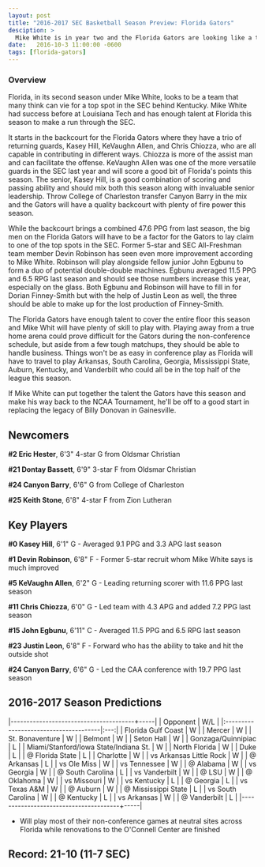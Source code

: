 ```yaml
---
layout: post
title: "2016-2017 SEC Basketball Season Preview: Florida Gators"
desciption: >
  Mike White is in year two and the Florida Gators are looking like a team that can make a case for one of the top teams behind the Kentucky Wildcats.
date:   2016-10-3 11:00:00 -0600
tags: [florida-gators]
---
```

### Overview
Florida, in its second season under Mike White, looks to be a team that many think can vie for a top spot in the SEC behind Kentucky. Mike White had success before at Louisiana Tech and has enough talent at Florida this season to make a run through the SEC.

It starts in the backcourt for the Florida Gators where they have a trio of returning guards, Kasey Hill, KeVaughn Allen, and Chris Chiozza, who are all capable in contributing in different ways. Chiozza is more of the assist man and can facilitate the offense. KeVaughn Allen was one of the more versatile guards in the SEC last year and will score a good bit of Florida's points this season. The senior, Kasey Hill, is a good combination of scoring and passing ability and should mix both this season along with invaluable senior leadership. Throw College of Charleston transfer Canyon Barry in the mix and the Gators will have a quality backcourt with plenty of fire power this season.

While the backcourt brings a combined 47.6 PPG from last season, the big men on the Florida Gators will have to be a factor for the Gators to lay claim to one of the top spots in the SEC. Former 5-star and SEC All-Freshman team member Devin Robinson has seen even more improvement according to Mike White. Robinson will play alongside fellow junior John Egbunu to form a duo of potential double-double machines. Egbunu averaged 11.5 PPG and 6.5 RPG last season and should see those numbers increase this year, especially on the glass. Both Egbunu and Robinson will have to fill in for Dorian Finney-Smith but with the help of Justin Leon as well, the three should be able to make up for the lost production of Finney-Smith.

The Florida Gators have enough talent to cover the entire floor this season and Mike Whit will have plenty of skill to play with. Playing away from a true home arena could prove difficult for the Gators during the non-conference schedule, but aside from a few tough matchups, they should be able to handle business. Things won't be as easy in conference play as Florida will have to travel to play Arkansas, South Carolina, Georgia, Mississippi State, Auburn, Kentucky, and Vanderbilt who could all be in the top half of the league this season.

If Mike White can put together the talent the Gators have this season and make his way back to the NCAA Tournament, he'll be off to a good start in replacing the legacy of Billy Donovan in Gainesville.


## Newcomers

**\#2 Eric Hester**, 6'3" 4-star G from Oldsmar Christian

**\#21 Dontay Bassett**, 6'9" 3-star F from Oldsmar Christian

**\#24 Canyon Barry**, 6'6" G from College of Charleston

**\#25 Keith Stone**, 6'8" 4-star F from Zion Lutheran


## Key Players

**\#0 Kasey Hill**, 6'1" G - Averaged 9.1 PPG and 3.3 APG last season

**\#1 Devin Robinson**, 6'8" F - Former 5-star recruit whom Mike White says is much improved

**\#5 KeVaughn Allen**, 6'2" G - Leading returning scorer with 11.6 PPG last season

**\#11 Chris Chiozza**, 6'0" G - Led team with 4.3 APG and added 7.2 PPG last season

**\#15 John Egbunu**, 6'11" C - Averaged 11.5 PPG and 6.5 RPG last season

**\#23 Justin Leon**, 6'8" F - Forward who has the ability to take and hit the outside shot

**\#24 Canyon Barry**, 6'6" G - Led the CAA conference with 19.7 PPG last season


## 2016-2017 Season Predictions

|---------------------------------------+-----|
| Opponent                              | W/L |
|:--------------------------------------|:---:|
| Florida Gulf Coast                    | W   |
| Mercer                                | W   |
| St. Bonaventure                       | W   |
| Belmont                               | W   |
| Seton Hall                            | W   |
| Gonzaga/Quinnipiac                    | L   |
| Miami/Stanford/Iowa State/Indiana St. | W   |
| North Florida                         | W   |
| Duke                                  | L   |
| @ Florida State                       | L   |
| Charlotte                             | W   |
| vs Arkansas Little Rock               | W   |
| @ Arkansas                            | L   |
| vs Ole Miss                           | W   |
| vs Tennessee                          | W   |
| @ Alabama                             | W   |
| vs Georgia                            | W   |
| @ South Carolina                      | L   |
| vs Vanderbilt                         | W   |
| @ LSU                                 | W   |
| @ Oklahoma                            | W   |
| vs Missouri                           | W   |
| vs Kentucky                           | L   |
| @ Georgia                             | L   |
| vs Texas A&M                          | W   |
| @ Auburn                              | W   |
| @ Mississippi State                   | L   |
| vs South Carolina                     | W   |
| @ Kentucky                            | L   |
| vs Arkansas                           | W   |
| @ Vanderbilt                          | L   |
|---------------------------------------+-----|

* Will play most of their non-conference games at neutral sites across Florida while renovations to the O'Connell Center are finished

## Record: 21-10 (11-7 SEC)
